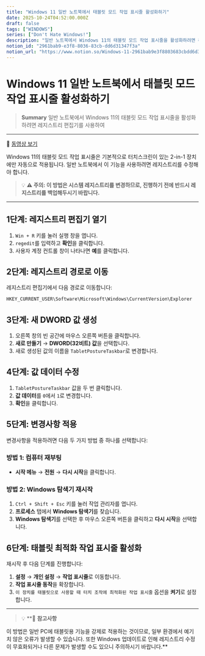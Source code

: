 ```yaml
---
title: "Windows 11 일반 노트북에서 태블릿 모드 작업 표시줄 활성화하기"
date: 2025-10-24T04:52:00.000Z
draft: false
tags: ["WINDOWS"]
series: ["Don't Hate Windows!"]
description: "일반 노트북에서 Windows 11의 태블릿 모드 작업 표시줄을 활성화하려면 레지스트리 편집기를 사용하여 "
notion_id: "2961bab9-e3f8-8036-83cb-dd6d31347f3a"
notion_url: "https://www.notion.so/Windows-11-2961bab9e3f8803683cbdd6d31347f3a"
---
```


# Windows 11 일반 노트북에서 태블릿 모드 작업 표시줄 활성화하기

> **Summary**
> 일반 노트북에서 Windows 11의 태블릿 모드 작업 표시줄을 활성화하려면 레지스트리 편집기를 사용하여 

---

🎥 [동영상 보기](https://www.youtube.com/watch?v=DFPuzz-RcaU&t=77s)

Windows 11의 태블릿 모드 작업 표시줄은 기본적으로 터치스크린이 있는 2-in-1 장치에만 자동으로 적용됩니다. 일반 노트북에서 이 기능을 사용하려면 레지스트리를 수정해야 합니다.

> 💡 **⚠️ **주의:** 이 방법은 시스템 레지스트리를 변경하므로, 진행하기 전에 반드시 레지스트리를 백업해두시기 바랍니다.**

---

## 1단계: 레지스트리 편집기 열기

1. `Win + R` 키를 눌러 실행 창을 엽니다.
1. `regedit`를 입력하고 **확인**을 클릭합니다.
1. 사용자 계정 컨트롤 창이 나타나면 **예**를 클릭합니다.
## 2단계: 레지스트리 경로로 이동

레지스트리 편집기에서 다음 경로로 이동합니다:

```javascript
HKEY_CURRENT_USER\Software\Microsoft\Windows\CurrentVersion\Explorer
```

## 3단계: 새 DWORD 값 생성

1. 오른쪽 창의 빈 공간에 마우스 오른쪽 버튼을 클릭합니다.
1. **새로 만들기** → **DWORD(32비트) 값**을 선택합니다.
1. 새로 생성된 값의 이름을 `TabletPostureTaskbar`로 변경합니다.
## 4단계: 값 데이터 수정

1. `TabletPostureTaskbar` 값을 두 번 클릭합니다.
1. **값 데이터**를 `0`에서 `1`로 변경합니다.
1. **확인**을 클릭합니다.
## 5단계: 변경사항 적용

변경사항을 적용하려면 다음 두 가지 방법 중 하나를 선택합니다:

### 방법 1: 컴퓨터 재부팅

- **시작 메뉴** → **전원** → **다시 시작**을 클릭합니다.
### 방법 2: Windows 탐색기 재시작

1. `Ctrl + Shift + Esc` 키를 눌러 작업 관리자를 엽니다.
1. **프로세스** 탭에서 **Windows 탐색기**를 찾습니다.
1. **Windows 탐색기**를 선택한 후 마우스 오른쪽 버튼을 클릭하고 **다시 시작**을 선택합니다.
## 6단계: 태블릿 최적화 작업 표시줄 활성화

재시작 후 다음 단계를 진행합니다:

1. **설정** → **개인 설정** → **작업 표시줄**로 이동합니다.
1. **작업 표시줄 동작**을 확장합니다.
1. `이 장치를 태블릿으로 사용할 때 터치 조작에 최적화된 작업 표시줄` 옵션을 **켜기**로 설정합니다.
---

> 💡 **📌 **참고사항**

이 방법은 일반 PC에 태블릿용 기능을 강제로 적용하는 것이므로, 일부 환경에서 예기치 않은 오류가 발생할 수 있습니다. 또한 Windows 업데이트로 인해 레지스트리 수정이 무효화되거나 다른 문제가 발생할 수도 있으니 주의하시기 바랍니다.**

